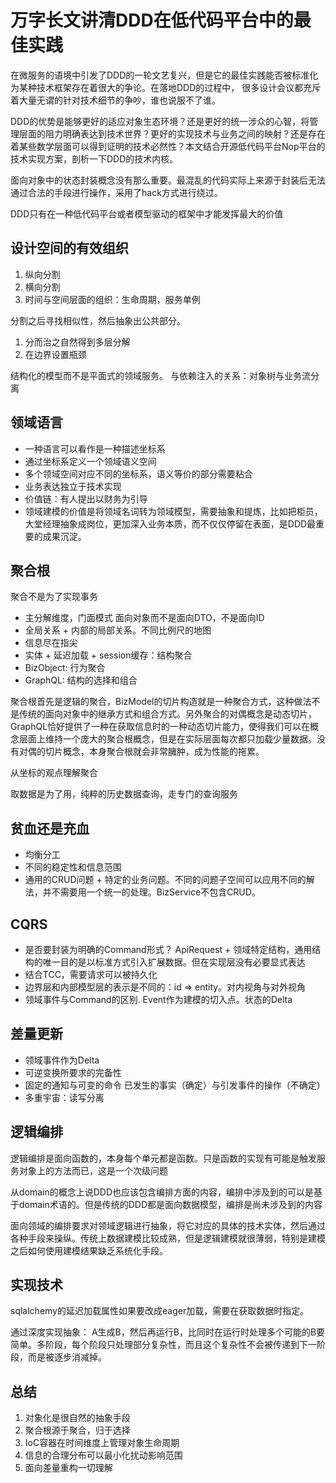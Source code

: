 # 万字长文讲清DDD在低代码平台中的最佳实践

在微服务的语境中引发了DDD的一轮文艺复兴，但是它的最佳实践能否被标准化为某种技术框架存在着很大的争论。在落地DDD的过程中，
很多设计会议都充斥着大量无谓的针对技术细节的争吵，谁也说服不了谁。

DDD的优势是能够更好的适应对象生态环境？还是更好的统一涉众的心智，将管理层面的阻力明确表达到技术世界？更好的实现技术与业务之间的映射？还是存在着某些数学层面可以得到证明的技术必然性？本文结合开源低代码平台Nop平台的技术实现方案，剖析一下DDD的技术内核。

面向对象中的状态封装概念没有那么重要。最混乱的代码实际上来源于封装后无法通过合法的手段进行操作，采用了hack方式进行绕过。

DDD只有在一种低代码平台或者模型驱动的框架中才能发挥最大的价值

## 设计空间的有效组织

1. 纵向分割
2. 横向分割
3. 时间与空间层面的组织：生命周期，服务单例

分割之后寻找相似性，然后抽象出公共部分。

1. 分而治之自然得到多层分解
2. 在边界设置瓶颈

结构化的模型而不是平面式的领域服务。
与依赖注入的关系：对象树与业务流分离

## 领域语言

* 一种语言可以看作是一种描述坐标系
* 通过坐标系定义一个领域语义空间
* 多个领域空间对应不同的坐标系，语义等价的部分需要粘合
* 业务表达独立于技术实现
* 价值链：有人提出以财务为引导
* 领域建模的价值是将领域名词转为领域模型，需要抽象和提炼，比如把柜员，大堂经理抽象成岗位，更加深入业务本质，而不仅仅停留在表面，是DDD最重要的成果沉淀。

## 聚合根
聚合不是为了实现事务

* 主分解维度，门面模式
  面向对象而不是面向DTO，不是面向ID
* 全局关系 + 内部的局部关系。不同比例尺的地图
* 信息尽在指尖
* 实体 + 延迟加载 + session缓存：结构聚合
* BizObject: 行为聚合
* GraphQL: 结构的选择和组合

聚合根首先是逻辑的聚合，BizModel的切片构造就是一种聚合方式，这种做法不是传统的面向对象中的继承方式和组合方式。另外聚合的对偶概念是动态切片，GraphQL恰好提供了一种在获取信息时的一种动态切片能力，使得我们可以在概念层面上维持一个庞大的聚合根概念，但是在实际层面每次都只加载少量数据。没有对偶的切片概念，本身聚合根就会非常臃肿，成为性能的拖累。

从坐标的观点理解聚合

取数据是为了用，纯粹的历史数据查询，走专门的查询服务

## 贫血还是充血

* 均衡分工
* 不同的稳定性和信息范围
* 通用的CRUD问题 + 特定的业务问题。不同的问题子空间可以应用不同的解法，并不需要用一个统一的处理。BizService不包含CRUD。

## CQRS
* 是否要封装为明确的Command形式？ ApiRequest + 领域特定结构，通用结构的唯一目的是以标准方式引入扩展数据。但在实现层没有必要显式表达
* 结合TCC，需要请求可以被持久化
* 边界层和内部模型层的表示是不同的：id => entity。对内视角与对外视角
* 领域事件与Command的区别. Event作为建模的切入点。状态的Delta

## 差量更新

* 领域事件作为Delta
* 可逆变换所要求的完备性
* 固定的通知与可变的命令
  已发生的事实（确定）与引发事件的操作（不确定）
* 多重宇宙：读写分离

## 逻辑编排

逻辑编排是面向函数的，本身每个单元都是函数。只是函数的实现有可能是触发服务对象上的方法而已，这是一个次级问题

从domain的概念上说DDD也应该包含编排方面的内容，编排中涉及到的可以是基于domain术语的。但是传统的DDD都是面向数据模型，编排是尚未涉及到的内容

面向领域的编排要求对领域逻辑进行抽象，将它对应的具体的技术实体，然后通过各种手段来操纵。传统上数据建模比较成熟，但是逻辑建模就很薄弱，特别是建模之后如何使用建模结果缺乏系统化手段。

## 实现技术

sqlalchemy的延迟加载属性如果要改成eager加载，需要在获取数据时指定。

通过深度实现抽象： A生成B，然后再运行B，比同时在运行时处理多个可能的B要简单。多阶段，每个阶段只处理部分复杂性，而且这个复杂性不会被传递到下一阶段，而是被逐步消减掉。

## 总结

1. 对象化是很自然的抽象手段
2. 聚合根源于聚合，归于选择
3. IoC容器在时间维度上管理对象生命周期
4. 信息的合理分布可以最小化扰动影响范围
5. 面向差量重构一切理解
